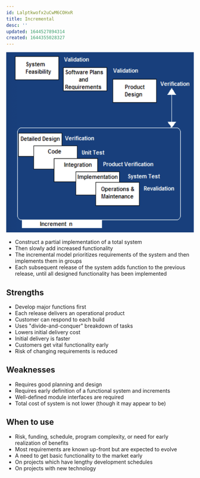 ```yaml
---
id: Lalptkwofx2uCwM6COHxR
title: Incremental
desc: ''
updated: 1644527894314
created: 1644355028327
---
```


![](/assets/images/2022-02-08-14-17-19.png)
- Construct a partial implementation of a total system
- Then slowly add increased functionality
- The incremental model prioritizes requirements of the system and then implements them in groups
- Each subsequent release of the system adds function to the previous release, until all designed functionality has been implemented
## Strengths
- Develop major functions first
- Each release delivers an operational product
- Customer can respond to each build
- Uses "divide-and-conquer" breakdown of tasks
- Lowers initial delivery cost
- Initial delivery is faster
- Customers get vital functionality early
- Risk of changing requirements is reduced
## Weaknesses
- Requires good planning and design
- Requires early definition of a functional system and increments
- Well-defined module interfaces are required
- Total cost of system is not lower (though it may appear to be)
## When to use
- Risk, funding, schedule, program complexity, or need for early realization of benefits
- Most requirements are known up-front but are expected to evolve
- A need to get basic functionality to the market early
- On projects which have lengthy development schedules
- On projects with new technology